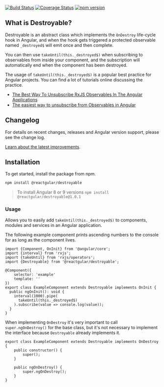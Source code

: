 [![Build Status](https://travis-ci.org/reactgular/destroyable.svg?branch=develop)](https://travis-ci.org/reactgular/destroyable)
[![Coverage Status](https://coveralls.io/repos/github/reactgular/destroyable/badge.svg?branch=develop)](https://coveralls.io/github/reactgular/destroyable?branch=develop)
[![npm version](https://badge.fury.io/js/%40reactgular%2Fdestroyable.svg)](https://badge.fury.io/js/%40reactgular%2Fdestroyable)

## What is Destroyable?

Destroyable is an abstract class which implements the `OnDestroy` life-cycle hook in Angular, and when the hook gets triggered a protected observable 
named `_destroyed$` will emit once and then complete.

You can then use `takeUntil(this._destroyed$)` when subscribing to observables from inside your component, and the subscription will automatically
end when the component has been destroyed.

The usage of `takeUntil(this._destroyed$)` is a popular best practice for Angular projects. You can find a lot of tutorials online discussing the practice.

- [The Best Way To Unsubscribe RxJS Observables In The Angular Applications](https://blog.angularindepth.com/the-best-way-to-unsubscribe-rxjs-observable-in-the-angular-applications-d8f9aa42f6a0)
- [The easiest way to unsubscribe from Observables in Angular](https://medium.com/thecodecampus-knowledge/the-easiest-way-to-unsubscribe-from-observables-in-angular-5abde80a5ae3)

## Changelog

For details on recent changes, releases and Angular version support, please see the change log.

[Learn about the latest improvements](https://github.com/reactgular/destroyable/blob/develop/CHANGELOG.md).

## Installation

To get started, install the package from npm.

```bash
npm install @reactgular/destroyable
```

> To install Angular 8 or 9 versions `npm install @reactgular/destroyable@1.0.1`

### Usage

Allows you to easily add `takeUntil(this._destroyed$)` to components, modules and services in an Angular application.

The following example component prints ascending numbers to the console for as long as the component lives.

```
import {Component, OnInit} from '@angular/core';
import {interval} from 'rxjs';
import {takeUntil} from 'rxjs/operators';
import {Destroyable} from '@reactgular/destroyable';

@Component({
    selector: 'example'
    template: ''
})
export class ExampleComponent extends Destroyable implements OnInit {
  public ngOnInit(): void {
    interval(1000).pipe(
      takeUntil(this._destroyed$)
    ).subscribe(value => console.log(value));
  }
}
```

When implementing `OnDestroy` it's very important to call `super.ngOnDestroy()` for the base class, but it's not necessary to implement
the interface because `Destroyable` already implements it.

```
export class ExampleComponent extends Destroyable implements OnDestroy {
    public constructor() {
        super();
    }

    public ngOnDestroy() {
        super.ngOnDestroy();
    }
}
```
